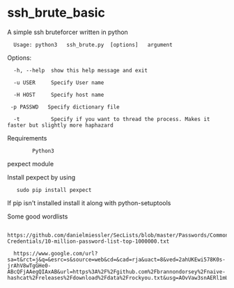 # ssh_brute_basic
A simple ssh bruteforcer written in python

      Usage: python3   ssh_brute.py  [options]   argument

Options:

      -h, --help  show this help message and exit

      -u USER     Specify User name

      -H HOST     Specify host name

     -p PASSWD   Specify dictionary file

      -t          Specify if you want to thread the process. Makes it faster but slightly more haphazard
  
Requirements

            Python3

pexpect module

Install pexpect by using 

       sudo pip install pexpect

If pip isn't installed install it along with python-setuptools

Some good wordlists

      https://github.com/danielmiessler/SecLists/blob/master/Passwords/Common-Credentials/10-million-password-list-top-1000000.txt
      
      https://www.google.com/url?sa=t&rct=j&q=&esrc=s&source=web&cd=&cad=rja&uact=8&ved=2ahUKEwi578K0s-jrAhV8wTgGHe0-ABcQFjAAegQIAxAB&url=https%3A%2F%2Fgithub.com%2Fbrannondorsey%2Fnaive-hashcat%2Freleases%2Fdownload%2Fdata%2Frockyou.txt&usg=AOvVaw3snAERl1mU6Ccr4WFEazBd
